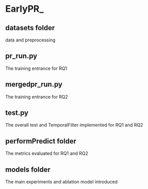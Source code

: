 # EarlyPR_
##  datasets folder
data and preprocessing

## pr_run.py
The training entrance for RQ1

## mergedpr_run.py
The training entrance for RQ2

## test.py 
The overall test and TemporalFilter implemented  for RQ1 and RQ2

## performPredict folder
The metrics evaluated for RQ1 and RQ2

## models folder
The main experiments and ablation model introduced

